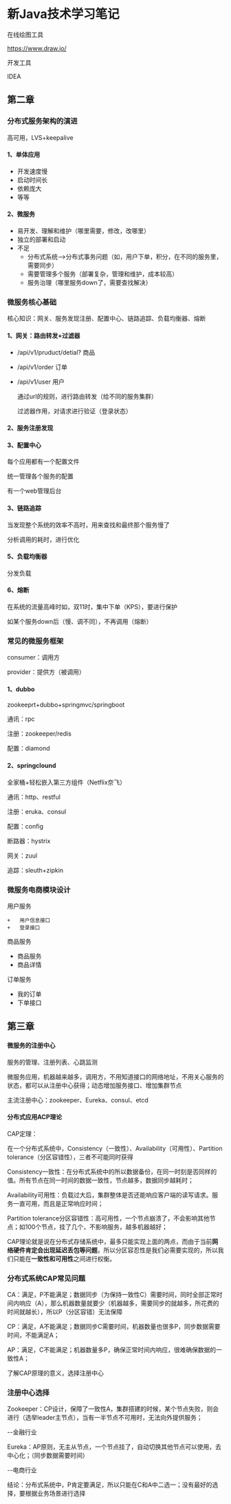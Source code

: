 # 新Java技术学习笔记



在线绘图工具

https://www.draw.io/



开发工具

IDEA



##	第二章

###	分布式服务架构的演进

高可用，LVS+keepalive

####	1、单体应用

+ 开发速度慢
+ 启动时间长
+ 依赖庞大
+ 等等



#### 2、微服务

+ 易开发、理解和维护（哪里需要，修改，改哪里）
+ 独立的部署和启动
+ 不足
  + 分布式系统-->分布式事务问题（如，用户下单，积分，在不同的服务里，需要同步）
  + 需要管理多个服务（部署复杂，管理和维护，成本较高）
  + 服务治理（哪里服务down了，需要查找解决）



###		微服务核心基础

核心知识：网关、服务发现注册、配置中心、链路追踪、负载均衡器、熔断

####	1、网关：路由转发+过滤器

- /api/v1/pruduct/detial?		商品

- /api/v1/order			订单

- /api/v1/user			用户 

  通过url的规则，进行路由转发（给不同的服务集群）

  过滤器作用，对请求进行验证（登录状态）



#### 2、服务注册发现



####	3、配置中心

每个应用都有一个配置文件

统一管理各个服务的配置

有一个web管理后台



#### 3、链路追踪

当发现整个系统的效率不高时，用来查找和最终那个服务慢了

 分析调用的耗时，进行优化



####	5、负载均衡器

分发负载



####	6、熔断

在系统的流量高峰时如，双11时，集中下单（KPS），要进行保护

如某个服务down后（慢、调不同），不再调用（熔断）



### 常见的微服务框架

consumer：调用方

provider：提供方（被调用）

####	1、dubbo

zookeeprt+dubbo+springmvc/springboot

通讯：rpc

注册：zookeeper/redis

配置：diamond



####	2、springclound

全家桶+轻松嵌入第三方组件（Netflix奈飞）

通讯：http、restful

注册：eruka、consul

配置：config

断路器：hystrix

网关：zuul

追踪：sleuth+zipkin

 

###	微服务电商模块设计

用户服务

	+	用户信息接口
	+	登录接口

商品服务

- 商品服务
- 商品详情

订单服务

+ 我的订单
+ 下单接口



##	第三章 

####	微服务的注册中心

服务的管理、注册列表、心跳监测

微服务应用，机器越来越多，调用方，不用知道接口的网络地址，不用关心服务的状态，都可以从注册中心获得；动态增加服务接口、增加集群节点

主流注册中心：zookeeper、Eureka、consul、etcd



####	分布式应用ACP理论

CAP定理：

在一个分布式系统中，Consistency（一致性）、Availability（可用性）、Partition tolerance（分区容错性），三者不可能同时获得

Consistency一致性：在分布式系统中的所以数据备份，在同一时刻是否同样的值。所有节点在同一时间的数据一致性，节点越多，数据同步越耗时；

Availability可用性：负载过大后，集群整体是否还能响应客户端的读写请求。服务一直可用，而且是正常响应时间；

Partition tolerance分区容错性：高可用性，一个节点崩溃了，不会影响其他节点；如100个节点，挂了几个，不影响服务，越多机器越好；



CAP理论就是说在分布式存储系统中，最多只能实现上面的两点，而由于当前**网络硬件肯定会出现延迟丢包等问题**，所以分区容忍性是我们必需要实现的，所以我们只能在**一致性和可用性**之间进行权衡。

###	分布式系统CAP常见问题

CA：满足，P不能满足；数据同步（为保持一致性C）需要时间，同时全部正常时间内响应（A），那么机器数量就要少（机器越多，需要同步的就越多，所花费的时间就越长），所以P（分区容错）无法保障

CP：满足，A不能满足；数据同步C需要时间，机器数量也很多P，同步数据需要时间，不能满足A；

AP：满足，C不能满足；机器数量多P，确保正常时间内响应，很难确保数据的一致性A；

了解CAP原理的意义，选择注册中心

###	注册中心选择

Zookeeper：CP设计，保障了一致性A，集群搭建的时候，某个节点失败，则会进行（选举leader主节点），当有一半节点不可用时，无法向外提供服务；

--金融行业

Eureka：AP原则，无主从节点，一个节点挂了，自动切换其他节点可以使用，去中心化；（同步数据需要时间）

--电商行业

结论：分布式系统中，P肯定要满足，所以只能在C和A中二选一；没有最好的选择，要根据业务场景进行选择



























